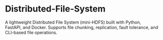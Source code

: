 # Distributed-File-System
A lightweight Distributed File System (mini-HDFS) built with Python, FastAPI, and Docker. Supports file chunking, replication, fault tolerance, and CLI-based file operations.
